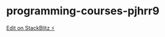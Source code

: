 # programming-courses-pjhrr9

[Edit on StackBlitz ⚡️](https://stackblitz.com/edit/programming-courses-pjhrr9)
